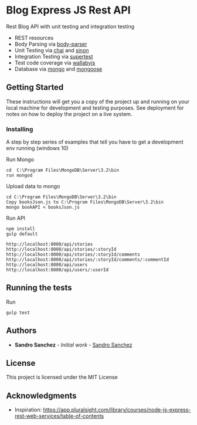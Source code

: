 # Blog Express JS Rest API

Rest Blog API with  unit testing and integration testing

- REST resources
- Body Parsing via [body-parser](https://github.com/expressjs/body-parser)
- Unit Testing via [chai](http://chaijs.com/) and [sinon](http://sinonjs.org/)
- Integration Testing via [supertest](https://github.com/visionmedia/supertest)
- Test code coverage via [wallabyjs](https://wallabyjs.com/)
- Database via [mongo](https://www.mongodb.com/) and [mongoose](http://mongoosejs.com/)


## Getting Started

These instructions will get you a copy of the project up and running on your local machine for development and testing purposes. 
See deployment for notes on how to deploy the project on a live system.


### Installing

A step by step series of examples that tell you have to get a development env running (windows 10)

Run Mongo

```
cd  C:\Program Files\MongoDB\Server\3.2\bin
run mongod 
```

Upload data to mongo

```
cd C:\Program Files\MongoDB\Server\3.2\bin
Copy booksJson.js to C:\Program Files\MongoDB\Server\3.2\bin 
mongo bookAPI < booksJson.js
```

Run API

```
npm install
gulp default

http://localhost:8000/api/stories
http://localhost:8000/api/stories/:storyId
http://localhost:8000/api/stories/:storyId/comments
http://localhost:8000/api/stories/:storyId/comments/:commentId
http://localhost:8000/api/users
http://localhost:8000/api/users/:userId

```



## Running the tests

Run

```
gulp test
```

## Authors

* **Sandro Sanchez** - *Initial work* - [Sandro Sanchez](https://github.com/sandropucp)

## License

This project is licensed under the MIT License

## Acknowledgments

* Inspiration: https://app.pluralsight.com/library/courses/node-js-express-rest-web-services/table-of-contents